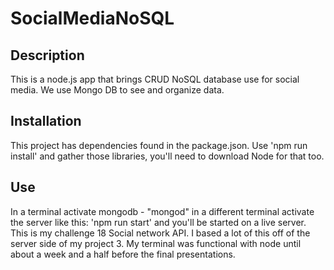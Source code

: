 # SocialMediaNoSQL

## Description
This is a node.js app that brings CRUD NoSQL database use for social media. We use Mongo DB to see and organize data.

## Installation
This project has dependencies found in the package.json. Use 'npm run install' and gather those libraries, you'll need to download Node for that too. 

## Use

In a terminal activate mongodb - "mongod"
in a different terminal activate the server like this:
'npm run start' and you'll be started on a live server.
This is my challenge 18 Social network API. I based a lot of this off of the server side of my project 3. My terminal was functional with node until about a week and a half before the final presentations. 





